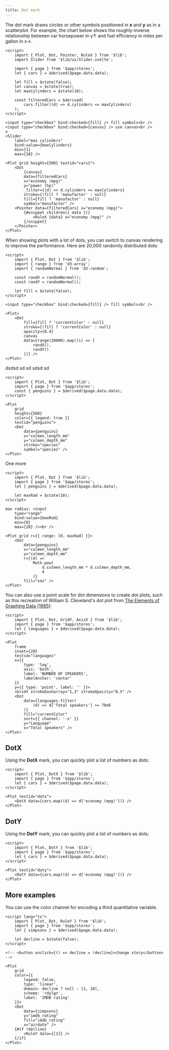 ```yaml
---
title: Dot mark
---
```


The dot mark draws circles or other symbols positioned in **x** and **y** as in a scatterplot.
For example, the chart below shows the roughly-inverse relationship between car horsepower in
y↑ and fuel efficiency in miles per gallon in x→.

```svelte live
<script>
    import { Plot, Dot, Pointer, RuleX } from '$lib';
    import Slider from '$lib/ui/Slider.svelte';

    import { page } from '$app/stores';
    let { cars } = $derived($page.data.data);

    let fill = $state(false);
    let canvas = $state(true);
    let maxCylinders = $state(10);

    const filteredCars = $derived(
        cars.filter((d) => d.cylinders <= maxCylinders)
    );
</script>

<input type="checkbox" bind:checked={fill} /> fill symbols<br />
<input type="checkbox" bind:checked={canvas} /> use canvas<br />
x
<Slider
    label="max cylinders"
    bind:value={maxCylinders}
    min={1}
    max={10} />

<Plot grid height={500} testid="cars1">
    <Dot
        {canvas}
        data={filteredCars}
        x="economy (mpg)"
        y="power (hp)"
        _filter={(d) => d.cylinders <= maxCylinders}
        stroke={!fill ? 'manufactor' : null}
        fill={fill ? 'manufactor' : null}
        symbol="manufactor" />
    <Pointer data={filteredCars} x="economy (mpg)">
        {#snippet children({ data })}
            <RuleX {data} x="economy (mpg)" />
        {/snippet}
    </Pointer>
</Plot>
```

When showing plots with a lot of dots, you can switch to canvas rendering to improve the performance. Here are 20,000 randomly distributed dots:

```svelte live
<script>
    import { Plot, Dot } from '$lib';
    import { range } from 'd3-array';
    import { randomNormal } from 'd3-random';

    const randX = randomNormal();
    const randY = randomNormal();

    let fill = $state(false);
</script>

<input type="checkbox" bind:checked={fill} /> fill symbols<br />

<Plot>
    <Dot
        fill={fill ? 'currentColor' : null}
        stroke={!fill ? 'currentColor' : null}
        opacity={0.4}
        canvas
        data={range(20000).map((i) => [
            randX(),
            randY()
        ])} />
</Plot>
```

dsdsd sd sd sdsd sd

```svelte live
<script>
    import { Plot, Dot } from '$lib';
    import { page } from '$app/stores';
    const { penguins } = $derived($page.data.data);
</script>

<Plot
    grid
    height={500}
    color={{ legend: true }}
    testid="penguins">
    <Dot
        data={penguins}
        x="culmen_length_mm"
        y="culmen_depth_mm"
        stroke="species"
        symbol="species" />
</Plot>
```

One more

```svelte --live
<script>
    import { Plot, Dot } from '$lib';
    import { page } from '$app/stores';
    let { penguins } = $derived($page.data.data);

    let maxRad = $state(10);
</script>

max radius: <input
    type="range"
    bind:value={maxRad}
    min={0}
    max={20} /><br />

<Plot grid r={{ range: [0, maxRad] }}>
    <Dot
        data={penguins}
        x="culmen_length_mm"
        y="culmen_depth_mm"
        r={(d) =>
            Math.pow(
                d.culmen_length_mm * d.culmen_depth_mm,
                4
            )}
        fill="sex" />
</Plot>
```

You can also use a point scale for dot dimensions to create dot plots, such as this recreation of William S. Cleveland's dot plot from [The Elements of Graphing Data (1985)](https://archive.org/details/elementsofgraphi0000clev):

```svelte --live
<script>
    import { Plot, Dot, GridY, AxisX } from '$lib';
    import { page } from '$app/stores';
    let { languages } = $derived($page.data.data);
</script>

<Plot
    frame
    inset={20}
    testid="languages"
    x={{
        type: 'log',
        axis: 'both',
        label: 'NUMBER OF SPEAKERS',
        labelAnchor: 'center'
    }}
    y={{ type: 'point', label: '' }}>
    <GridY strokeDasharray="1,3" strokeOpacity="0.5" />
    <Dot
        data={languages.filter(
            (d) => d['Total speakers'] >= 70e6
        )}
        fill="currentColor"
        sort={{ channel: '-x' }}
        y="Language"
        x="Total speakers" />
</Plot>
```

## DotX

Using the **DotX** mark, you can quickly plot a list of numbers as dots:

```svelte --live
<script>
    import { Plot, DotX } from '$lib';
    import { page } from '$app/stores';
    let { cars } = $derived($page.data.data);
</script>

<Plot testid="dotx">
    <DotX data={cars.map((d) => d['economy (mpg)'])} />
</Plot>
```

## DotY

Using the <b>DotY</b> mark, you can quickly plot a list of numbers as dots:

```svelte --live
<script>
    import { Plot, DotY } from '$lib';
    import { page } from '$app/stores';
    let { cars } = $derived($page.data.data);
</script>

<Plot testid="doty">
    <DotY data={cars.map((d) => d['economy (mpg)'])} />
</Plot>
```

## More examples

You can use the color channel for encoding a third quantitative variable.

```svelte --live
<script lang="ts">
    import { Plot, Dot, RuleY } from '$lib';
    import { page } from '$app/stores';
    let { simpsons } = $derived($page.data.data);

    let decline = $state(false);
</script>

<!-- <button onclick={() => decline = !decline}>change story</button> -->

<Plot
    grid
    color={{
        legend: false,
        type: 'linear',
        domain: decline ? null : [1, 10],
        scheme: 'rdylgn',
        label: 'IMDB rating'
    }}>
    <Dot
        data={simpsons}
        y="imdb_rating"
        fill="imdb_rating"
        x="airdate" />
    {#if !decline}
        <RuleY data={[1]} />
    {/if}
</Plot>
```
